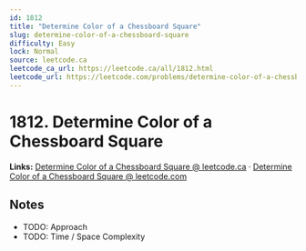 ```yaml
--- 
id: 1812
title: "Determine Color of a Chessboard Square"
slug: determine-color-of-a-chessboard-square
difficulty: Easy
lock: Normal
source: leetcode.ca
leetcode_ca_url: https://leetcode.ca/all/1812.html
leetcode_url: https://leetcode.com/problems/determine-color-of-a-chessboard-square/
---
```


# 1812. Determine Color of a Chessboard Square

**Links:** [Determine Color of a Chessboard Square @ leetcode.ca](https://leetcode.ca/all/1812.html) · [Determine Color of a Chessboard Square @ leetcode.com](https://leetcode.com/problems/determine-color-of-a-chessboard-square/)

## Notes
- TODO: Approach
- TODO: Time / Space Complexity
